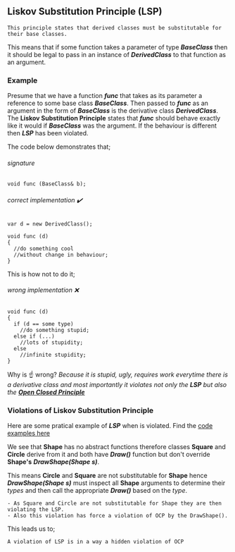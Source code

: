 ## Liskov Substitution Principle (LSP)

```
This principle states that derived classes must be substitutable for their base classes.
```

This means that if some function takes a parameter of type **_BaseClass_** then it should be legal to pass in an instance of **_DerivedClass_** to that function as an argument.

### Example

Presume that we have a function **_func_** that takes as its parameter a reference to some base class **_BaseClass_**.
Then passed to **_func_** as an argument in the form of **_BaseClass_** is the derivative class **_DerivedClass_**.
The **Liskov Substitution Principle** states that **_func_** should behave exactly like it would if **_BaseClass_** was the argument.
If the behaviour is different then **_LSP_** has been violated.

The code below demonstrates that;

###### *signature*
```
void func (BaseClass& b);
```

###### *correct implementation* ✔️
```
var d = new DerivedClass();

void func (d)
{
  //do something cool
  //without change in behaviour;
}
```

This is how not to do it;
###### *wrong implementation* ❌
```
void func (d)
{
  if (d == some type)
    //do something stupid;
  else if (...)
    //lots of stupidity;
  else
    //infinite stupidity;
}
```

Why is ☝️ wrong?
_Because it is stupid, ugly, requires work everytime there is a derivative class and most importantly it violates not only the **LSP** but also the **[Open Closed Principle](../documentation/ocp.md)**_


### Violations of Liskov Substitution Principle

Here are some pratical example of **_LSP_** when is violated. Find the [code examples here](../src/lsp/violations)

We see that **Shape** has no abstract functions therefore classes **Square** and **Circle** derive from it and both have **_Draw()_** function but don't override **Shape's** **_DrawShape(Shape s)_**.

This means **Circle** and **Square** are not substitutable for **Shape** hence **_DrawShape(Shape s)_** must inspect all **Shape** arguments to determine their _types_ and then call the appropriate **_Draw()_** based on the _type_.

```
- As Square and Circle are not substitutable for Shape they are then violating the LSP.
- Also this violation has force a violation of OCP by the DrawShape().
```
This leads us to;
```
A violation of LSP is in a way a hidden violation of OCP
```
